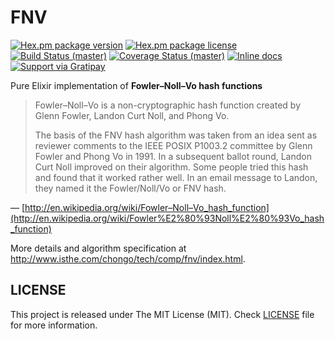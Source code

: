 # FNV

[![Hex.pm package version](https://img.shields.io/hexpm/v/fnv.svg?style=flat-square)](https://hex.pm/packages/fnv)
[![Hex.pm package license](https://img.shields.io/hexpm/l/fnv.svg?style=flat-square)](https://github.com/asaaki/fnv.ex/blob/master/LICENSE)
[![Build Status (master)](https://img.shields.io/travis/asaaki/fnv.ex/master.svg?style=flat-square)](https://travis-ci.org/asaaki/fnv.ex)
[![Coverage Status (master)](https://img.shields.io/coveralls/asaaki/fnv.ex/master.svg?style=flat-square)](https://coveralls.io/r/asaaki/fnv.ex)
[![Inline docs](http://inch-ci.org/github/asaaki/fnv.ex.svg?branch=master&style=flat-square)](http://inch-ci.org/github/asaaki/fnv.ex)
[![Support via Gratipay](http://img.shields.io/gratipay/asaaki.svg?style=flat-square)](https://gratipay.com/asaaki)

Pure Elixir implementation of **Fowler–Noll–Vo hash functions**

> Fowler–Noll–Vo is a non-cryptographic hash function created by Glenn Fowler, Landon Curt Noll, and Phong Vo.
>
> The basis of the FNV hash algorithm was taken from an idea sent as reviewer comments to the IEEE POSIX P1003.2
> committee by Glenn Fowler and Phong Vo in 1991. In a subsequent ballot round, Landon Curt Noll improved on their
> algorithm. Some people tried this hash and found that it worked rather well. In an email message to Landon, they named
> it the Fowler/Noll/Vo or FNV hash.

— [http://en.wikipedia.org/wiki/Fowler–Noll–Vo_hash_function](http://en.wikipedia.org/wiki/Fowler%E2%80%93Noll%E2%80%93Vo_hash_function)

More details and algorithm specification at <http://www.isthe.com/chongo/tech/comp/fnv/index.html>.

## LICENSE

This project is released under The MIT License (MIT).
Check [LICENSE](LICENSE) file for more information.
